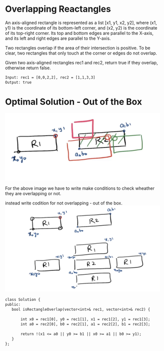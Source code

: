 # Overlapping Reactangles
An axis-aligned rectangle is represented as a list [x1, y1, x2, y2], where (x1, y1) is the coordinate of its bottom-left corner, and (x2, y2) is the coordinate of its top-right corner. Its top and bottom edges are parallel to the X-axis, and its left and right edges are parallel to the Y-axis.

Two rectangles overlap if the area of their intersection is positive. To be clear, two rectangles that only touch at the corner or edges do not overlap.

Given two axis-aligned rectangles rec1 and rec2, return true if they overlap, otherwise return false.


```
Input: rec1 = [0,0,2,2], rec2 = [1,1,3,3]
Output: true
```

# Optimal Solution - Out of the Box
 ![Alt text](./12-overlappingRectangles02.png "a title")

For the above image we have to write make conditions to check wheather they are overlapping or not.

instead write codition for not overlapping - out of the box.
 ![Alt text](./12-overlappingRectangles01.png "a title")

 ```
class Solution {
public:
    bool isRectangleOverlap(vector<int>& rec1, vector<int>& rec2) {

        int x0 = rec1[0], y0 = rec1[1], x1 = rec1[2], y1 = rec1[3];
	    int a0 = rec2[0], b0 = rec2[1], a1 = rec2[2], b1 = rec2[3];

        return !(x1 <= a0 || y0 >= b1 || x0 >= a1 || b0 >= y1);
    }
};
 ```

